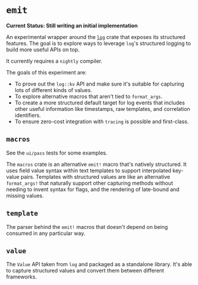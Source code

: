 # `emit`

**Current Status: Still writing an initial implementation**

An experimental wrapper around the [`log`](https://docs.rs/log/0.4.6/log/) crate that exposes its structured features. The goal is to explore ways to leverage `log`'s structured logging to build more useful APIs on top.

It currently requires a `nightly` compiler.

The goals of this experiment are:

- To prove out the `log::kv` API and make sure it's suitable for capturing lots of different kinds of values.
- To explore alternative macros that aren't tied to `format_args`.
- To create a more structured default target for log events that includes other useful information like timestamps, raw templates, and correlation identifiers.
- To ensure zero-cost integration with `tracing` is possible and first-class.

## `macros`

See the `ui/pass` tests for some examples.

The `macros` crate is an alternative `emit!` macro that's natively structured. It uses field value syntax within text templates to support interpolated key-value pairs. Templates with structured values are like an alternative `format_args!` that naturally support other capturing methods without needing to invent syntax for flags, and the rendering of late-bound and missing values.

## `template`

The parser behind the `emit!` macros that doesn't depend on being consumed in any particular way.

## `value`

The `Value` API taken from `log` and packaged as a standalone library. It's able to capture structured values and convert them between different frameworks.
